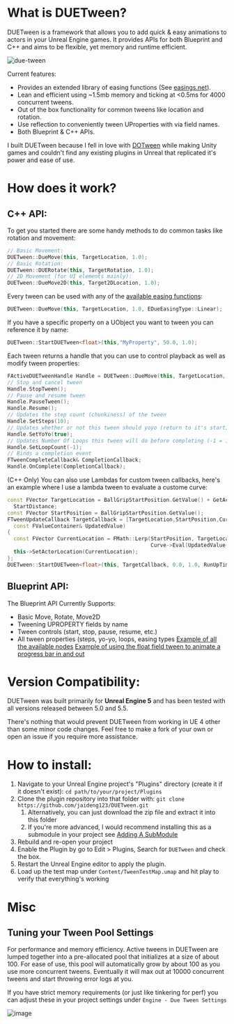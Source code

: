 # What is DUETween?
DUETween is a framework that allows you to add quick & easy animations to actors in your Unreal Engine games. It provides APIs for both Blueprint and C++ and aims to be flexible, yet memory and runtime efficient.

![due-tween](https://github.com/user-attachments/assets/054ab0b2-5c5a-4fbb-8981-65696fb796ea)

Current features:
   * Provides an extended library of easing functions (See [easings.net](https://easings.net/)).
   * Lean and efficient using ~1.5mb memory and ticking at <0.5ms for 4000 concurrent tweens.
   * Out of the box functionality for common tweens like location and rotation.
   * Use reflection to conveniently tween UProperties with via field names.
   * Both Blueprint & C++ APIs.

I built DUETween because I fell in love with [DOTween](https://dotween.demigiant.com/) while making Unity games and couldn't find any existing plugins in Unreal that replicated it's power and ease of use.

# How does it work?
## C++ API:
To get you started there are some handy methods to do common tasks like rotation and movement:
``` cpp
// Basic Movement:
DUETween::DueMove(this, TargetLocation, 1.0);
// Basic Rotation:
DUETween::DUERotate(this, TargetRotation, 1.0);
// 2D Movement (for UI elements mainly):
DUETween::DueMove2D(this, Target2DLocation, 1.0);
```
Every tween can be used with any of the [available easing functions](https://github.com/jaideng123/DUETween/blob/main/Source/DUETween/Public/DUEEasingFunctionLibrary.h):
``` cpp
DUETween::DueMove(this, TargetLocation, 1.0, EDueEasingType::Linear);
```
If you have a specific property on a UObject you want to tween you can reference it by name:
``` cpp
DUETween::StartDUETween<float>(this,"MyProperty", 50.0, 1.0);
```
Each tween returns a handle that you can use to control playback as well as modify tween properties:
``` cpp
FActiveDUETweenHandle Handle = DUETween::DueMove(this, TargetLocation, 1.0);
// Stop and cancel tween
Handle.StopTween();
// Pause and resume tween
Handle.PauseTween();
Handle.Resume();
// Updates the step count (chunkiness) of the tween
Handle.SetSteps(10);
// Updates whether or not this tween should yoyo (return to it's starting position)
Handle.SetYoYo(true);
// Updates Number Of Loops this tween will do before completing (-1 = infinite)
Handle.SetLoopCount(-1);
// Binds a completion event
FTweenCompleteCallback& CompletionCallback;
Handle.OnComplete(CompletionCallback);
```
(C++ Only) You can also use Lambdas for custom tween callbacks, here's an example where I use a lambda tween to evaluate a custome curve:
``` cpp
const FVector TargetLocation = BallGripStartPosition.GetValue() + GetActorForwardVector() *
  StartDistance;
const FVector StartPosition = BallGripStartPosition.GetValue();
FTweenUpdateCallback TargetCallback = [TargetLocation,StartPosition,Curve = RunUpCurve.GetRichCurveConst(), this](
  const FValueContainer& UpdatedValue)
{
  const FVector CurrentLocation = FMath::Lerp(StartPosition, TargetLocation,
                                              Curve->Eval(UpdatedValue.GetSubtype<float>()));
  this->SetActorLocation(CurrentLocation);
};
DUETween::StartDUETween<float>(this, TargetCallback, 0.0, 1.0, RunUpTimeMS);
```
## Blueprint API:
The Blueprint API Currently Supports:
* Basic Move, Rotate, Move2D
* Tweening UPROPERTY fields by name
* Tween controls (start, stop, pause, resume, etc.)
* All tween properties (steps, yo-yo, loops, easing types
[Example of all the available nodes](https://blueprintue.com/blueprint/mf0m5elr/)
[Example of using the float field tween to animate a progress bar in and out](https://blueprintue.com/blueprint/zc41f01p/)

# Version Compatibility:
DUETween was built primarily for **Unreal Engine 5** and has been tested with all versions released between 5.0 and 5.5.

There's nothing that would prevent DUETween from working in UE 4 other than some minor code changes.
Feel free to make a fork of your own or open an issue if you require more assistance.

# How to install:
1. Navigate to your Unreal Engine project's "Plugins" directory (create it if it doesn't exist):
`cd path/to/your/project/Plugins`
2. Clone the plugin repository into that folder with: `git clone https://github.com/jaideng123/DUETween.git`
   1. Alternatively, you can just download the zip file and extract it into this folder
   2. If you're more advanced, I would recommend installing this as a submodule in your project see [Adding A SubModule](https://gist.github.com/gitaarik/8735255#adding-a-submodule)
4. Rebuild and re-open your project
5. Enable the Plugin by go to Edit > Plugins, Search for `DUETween` and check the box.
6. Restart the Unreal Engine editor to apply the plugin.
7. Load up the test map under `Content/TweenTestMap.umap` and hit play to verify that everything's working

# Misc
## Tuning your Tween Pool Settings
For performance and memory efficiency. Active tweens in DUETween are lumped together into a pre-allocated pool that initializes at a size of about 100. For ease of use, this pool will automatically grow by about 100 as you use more concurrent tweens. Eventually it will max out at 10000 concurrent tweens and start throwing error logs at you.

If you have strict memory requirements (or just like tinkering for perf) you can adjust these in your project settings under `Engine - Due Tween Settings`

![image](https://github.com/user-attachments/assets/c9f560ec-85b7-4333-92e6-9e6ba3a776c3)
